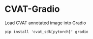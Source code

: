 # CVAT-Gradio

Load CVAT annotated image into Gradio

```
pip install 'cvat_sdk[pytorch]' gradio
```
